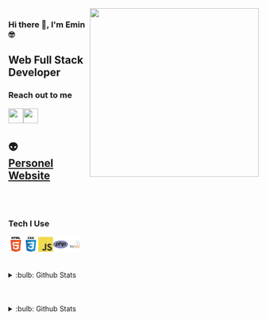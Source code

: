 <img src="https://media.giphy.com/media/dxn6fRlTIShoeBr69N/giphy.gif" align="right" width="340" height="340">

### Hi there 👋, I'm Emin 🤓
## Web Full Stack Developer
            
### Reach out to me 
[<img height="30" width="30" src="https://unpkg.com/simple-icons@v6/icons/linkedin.svg" align="left" />][LinkedIn]
[<img height="30" width="30" src="https://unpkg.com/simple-icons@v6/icons/instagram.svg" align="left" />][Instagram]
<br/>
<br/>
## :alien:<br/>[Personel Website]

<br/>
<br/>


### Tech I Use

<img height="30" width="30" src="https://raw.githubusercontent.com/github/explore/80688e429a7d4ef2fca1e82350fe8e3517d3494d/topics/html/html.png" align="left" />

<img height="30" width="30" src="https://raw.githubusercontent.com/github/explore/80688e429a7d4ef2fca1e82350fe8e3517d3494d/topics/css/css.png" align="left" />

<img height="30" width="30" src="https://raw.githubusercontent.com/github/explore/80688e429a7d4ef2fca1e82350fe8e3517d3494d/topics/javascript/javascript.png" align="left" />

<img height="30" width="30" src="https://raw.githubusercontent.com/github/explore/ccc16358ac4530c6a69b1b80c7223cd2744dea83/topics/php/php.png" align="left" />

<img height="30" width="30" src="https://raw.githubusercontent.com/github/explore/80688e429a7d4ef2fca1e82350fe8e3517d3494d/topics/mysql/mysql.png" align="left" />

<br/>
<br/>
<br/>
<br/>

<details>
<summary>:bulb: Github Stats</summary>
<img src="https://github-readme-stats.vercel.app/api?username=eminztp&theme=highcontrast" >
</details>


<br/>
<br/>
<br/>

<details>
<summary>:bulb: Github Stats</summary>
<img src="https://github-readme-stats.vercel.app/api/top-langs/?username=Eminztp&layout=compact&theme=highcontrast" >
</details>






<br/>
<br/>
<br/>
<br/>
<br/>
<br/>



[LinkedIn]: www.linkedin.com/in/mehmed-emin-öztop
[Instagram]: https://www.instagram.com/eminztp
[Personel Website]: https://emin.ml
